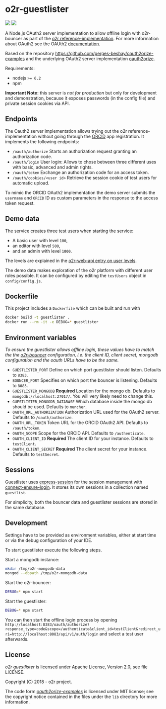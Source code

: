 # o2r-guestlister

[![](https://images.microbadger.com/badges/image/o2rproject/o2r-guestlister.svg)](https://microbadger.com/images/o2rproject/o2r-guestlister "Get your own image badge on microbadger.com") [![](https://images.microbadger.com/badges/version/o2rproject/o2r-guestlister.svg)](https://microbadger.com/images/o2rproject/o2r-guestlister "Get your own version badge on microbadger.com")

A Node.js OAuth2 server implementation to allow offline login with o2r-bouncer as part of the [o2r reference-implementation](https://github.com/o2r-project/reference-implementation).
For more information about OAuth2 see the OAUth2 [documentation](https://oauth.net/2/).

Based on the repository https://github.com/gerges-beshay/oauth2orize-examples and the underlying OAuth2 server implementation [oauth2orize](https://www.npmjs.com/package/oauth2orize).

Requirements:

- nodejs `>= 6.2`
- npm

**Important Note:** this server is _not for production_ but only for development and demonstration, because it exposes passwords (in the config file) and private session cookies via API.

## Endpoints

The Oauth2 server implementation allows trying out the o2r reference-implementation without going through the [ORCID](https://orcid.org/) app registration. It implements the following endpoints:

* `/oauth/authorize` Starts an authorization request granting an authorization code.
* `/oauth/login` User login: Allows to chose between three different uses with basic, advanced and admin rights.
* `/oauth/token` Exchange an authorization code for an access token.
* `/oauth/cookies/<user id>` Retrieve the session cookie of test users for automatic upload.

To mimic the ORCID OAuth2 implementation the demo server submits the `username` and `ORCID` ID as custom parameters in the response to the access token request.

## Demo data

The service creates three test users when starting the service:
 
* A basic user with level `100`,
* an editor with level `500`,
* and an admin with level `1000`.

The levels are explained in the [o2r-web-api entry on user levels](http://o2r.info/o2r-web-api/user/#user-levels).

The demo data makes exploration of the o2r platform with different user roles possible.
It can be configured by editing the `testUsers` object in `config/config.js`.

## Dockerfile

This project includes a `Dockerfile` which can be built and run with

```bash
docker build -t guestlister .
docker run --rm -it -e DEBUG=* guestlister
```

## Environment variables

*To ensure the guestlister allows offline login, these values have to match the  the [o2r-bouncer](https://github.com/o2r-project/o2r-bouncer#available-environment-variables) configuration, i.e. the client ID, client secret, mongodb configuration and the oauth URLs have to be the same.*

* `GUESTLISTER_PORT`
  Define on which port guestlister should listen. Defaults to `8383`.
* `BOUNCER_PORT`
  Specifies on which port the bouncer is listening. Defaults to `8083`.
* `GUESTLISTER_MONGODB` __Required__
  Location for the mongo db. Defaults to `mongodb://localhost:27017/`. You will very likely need to change this.
* `GUESTLISTER_MONGODB_DATABASE`
  Which database inside the mongo db should be used. Defaults to `muncher`.
* `OAUTH_URL_AUTHORIZATION`
  Authorization URL used for the OAuth2 server. Defaults to `/oauth/authorize`.
* `OAUTH_URL_TOKEN`
  Token URL for the ORCID OAuth2 API. Defaults to `/oauth/token`.
* `OAUTH_SCOPE`
  Scope for the ORCID API. Defaults to `/authenticate`.
* `OAUTH_CLIENT_ID` __Required__
  The client ID for your instance. Defaults to `testClient`.
* `OAUTH_CLIENT_SECRET` __Required__
  The client secret for your instance. Defaults to `testSecret`.
  
## Sessions

Guestlister uses [express-session](https://github.com/expressjs/session) for the session management with [connect-ensure-login](https://github.com/jaredhanson/connect-ensure-login). It stores its own sessions in a collection named `guestlist`.

For simplicity, both the bouncer data and guestlister sessions are stored in the same database.
  
## Development

Settings have to be provided as environment variables, either at start time or via the debug configuration of your IDE.

To start guestlister execute the following steps.

Start a mongodb instance:

```bash
mkdir /tmp/o2r-mongodb-data
mongod --dbpath /tmp/o2r-mongodb-data
```

Start the o2r-bouncer:

```bash
DEBUG=* npm start
```

Start the guestlister:

```bash
DEBUG=* npm start
```

You can then start the offline login process by opening `http://localhost:8383/oauth/authorize?response_type=code&scope=/authenticate&client_id=testClient&redirect_uri=http://localhost:8083/api/v1/auth/login` and select a test user afterwards.

## License

*o2r guestlister* is licensed under Apache License, Version 2.0, see file LICENSE.

Copyright (C) 2018 - o2r project.

The code form [*oauth2orize-examples*](https://github.com/gerges-beshay/oauth2orize-examples) is licensed under MIT license; see the copyright notice contained in the files under the `lib` directory for more information.
